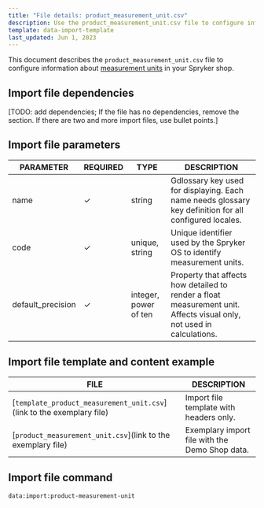 ```yaml
---
title: "File details: product_measurement_unit.csv"
description: Use the product_measurement_unit.csv file to configure information about measurement units in your Spryker shop.
template: data-import-template
last_updated: Jun 1, 2023
---
```


This document describes the `product_measurement_unit.csv` file to configure information about [measurement units](/docs/pbc/all/product-information-management/{{page.verison}}/feature-overviews/measurement-units-feature-overview.html) in your Spryker shop.


## Import file dependencies

[TODO: add dependencies; If the file has no dependencies, remove the section. If there are two and more import files, use bullet points.]

## Import file parameters

| PARAMETER | REQUIRED |  TYPE | DESCRIPTION |
| --- | --- | --- | --- |
| name | &check; | string | Gdlossary key used for displaying. Each name needs glossary key definition for all configured locales. |
| code | &check; | unique, string | Unique identifier used by the Spryker OS to identify measurement units. |
| default_precision | &check; | integer, power of ten | Property that affects how detailed to render a float measurement unit. Affects visual only, not used in calculations.|

## Import file template and content example

| FILE | DESCRIPTION |
|---|---|
| [`template_product_measurement_unit.csv`](link to the exemplary file)<!--after doc moved to proper place, upload CSV to S3 and add a link-->| Import file template with headers only. |
| [`product_measurement_unit.csv`](link to the exemplary file)<!--after doc moved to proper place, upload CSV to S3 and add a link--> | Exemplary import file with the Demo Shop data. |


## Import file command

```bash
data:import:product-measurement-unit
```